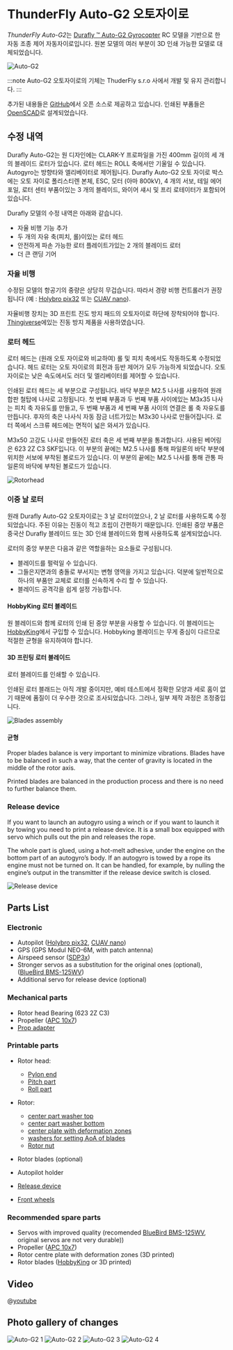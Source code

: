 # ThunderFly Auto-G2 오토자이로

*ThunderFly Auto-G2*는 [Durafly ™ Auto-G2 Gyrocopter](https://hobbyking.com/en_us/duraflytm-auto-g2-gyrocopter-w-auto-start-system-821mm-pnf.html) RC 모델을 기반으로 한 자동 조종 제어 자동자이로입니다.  원본 모델의 여러 부분이 3D 인쇄 가능한 모델로 대체되었습니다.

![Auto-G2](../../assets/airframes/autogyro/auto-g2/autog2_title.jpg)

:::note
Auto-G2 오토자이로의 기체는 ThuderFly s.r.o 사에서 개발 및 유지 관리합니다.
:::

추가된 내용들은 [GitHub](https://github.com/ThunderFly-aerospace/TF-G2/)에서 오픈 소스로 제공하고 있습니다. 인쇄된 부품들은 [OpenSCAD](https://www.openscad.org/)로 설계되었습니다.


## 수정 내역

Durafly Auto-G2는 원 디자인에는 CLARK-Y 프로파일을 가진 400mm 길이의 세 개의 블레이드 로터가 있습니다. 로터 헤드는 ROLL 축에서만 기울일 수 있습니다. Autogyro는 방향타와 엘리베이터로 제어됩니다. Durafly Auto-G2 오토 자이로 박스에는 오토 자이로 폴리스티렌 본체, ESC, 모터 (아마 800kV), 4 개의 서보, 테일 에어 포일, 로터 센터 부품이있는 3 개의 블레이드, 와이어 섀시 및 프리 로테이터가 포함되어 있습니다.

Durafly 모델의 수정 내역은 아래와 같습니다.
* 자율 비행 기능 추가
* 두 개의 자유 축(피치, 롤)이있는 로터 헤드
* 안전하게 파손 가능한 로터 플레이트가있는 2 개의 블레이드 로터
* 더 큰 랜딩 기어

### 자율 비행

수정된 모델의 항공기의 중량은 상당히 무겁습니다. 따라서 경량 비행 컨트롤러가 권장됩니다 (예 : [Holybro pix32](../flight_controller/holybro_pix32.md) 또는 [CUAV nano](../flight_controller/cuav_v5_nano.md)).

자율비행 장치는 3D 프린트 진도 방지 패드의 오토자이로 하단에 장착되어야 합니다. [Thingiverse](https://www.thingiverse.com/thing:160655)에있는 진동 방지 제품을 사용하였습니다.


### 로터 헤드

로터 헤드는 (원래 오토 자이로와 비교하여)  롤 및 피치 축에서도 작동하도록 수정되었습니다. 헤드 로터는 오토 자이로의 회전과 등반 제어가 모두 가능하게 되었습니다. 오토자이로는  낮은 속도에서도 러더 및 엘리베이터를 제어할 수 있습니다.

인쇄된 로터 헤드는 세 부분으로 구성됩니다. 바닥 부분은 M2.5 나사를 사용하여 원래 합판 철탑에 나사로 고정됩니다. 첫 번째 부품과 두 번째 부품 사이에있는 M3x35 나사는 피치 축 자유도를 만들고, 두 번째 부품과 세 번째 부품 사이의 연결은 롤 축 자유도를 만듭니다. 후자의 축은 나사식 자동 잠금 너트가있는 M3x30 나사로 만들어집니다. 로터 쪽에서 스크류 헤드에는 면적이 넓은 와셔가 있습니다.

M3x50 고강도 나사로 만들어진 로터 축은 세 번째 부분을 통과합니다. 사용된 베어링은 623 2Z C3 SKF입니다. 이 부분의 끝에는 M2.5 나사를 통해 파일론의 바닥 부분에 위치한 서보에 부착된 볼로드가 있습니다. 이 부분의 끝에는 M2.5 나사를 통해 관통 파일론의 바닥에 부착된 볼로드가 있습니다.

![Rotorhead](../../assets/airframes/autogyro/auto-g2/modif_rh.png)

### 이중 날 로터

원래 Durafly Auto-G2 오토자이로는 3 날 로터이었으나, 2 날 로터를 사용하도록 수정되었습니다. 주된 이유는 진동이 적고 조립이 간편하기 때문입니다. 인쇄된 중앙 부품은 중국산 Durafly 블레이드 또는 3D 인쇄 블레이드와 함께 사용하도록 설계되었습니다.

로터의 중앙 부분은 다음과 같은 역할을하는 요소들로 구성됩니다.
* 블레이드를 펄럭일 수 있습니다.
* 그들은지면과의 충돌로 부서지는 변형 영역을 가지고 있습니다. 덕분에 일반적으로 하나의 부품만 교체로 로터를 신속하게 수리 할 수 있습니다.
* 블레이드 공격각을 쉽게 설정 가능합니다.

#### HobbyKing 로터 블레이드

원 블레이드와 함께 로터의 인쇄 된 중앙 부분을 사용할 수 있습니다. 이 블레이드는 [HobbyKing](https://hobbyking.com/en_us/duraflytm-auto-g-gyrocopter-821mm-replacement-main-blade-1pcs-bag.html)에서 구입할 수 있습니다. Hobbyking 블레이드는 무게 중심이 다르므로 적절한 균형을 유지하여야 합니다.

#### 3D 프린팅 로터 블레이드

로터 블레이드를 인쇄할 수 있습니다.

인쇄된 로터 블래드는 아직 개발 중이지만, 예비 테스트에서 정확한 모양과 세로 홈이 없기 때문에 품질이 더 우수한 것으로 조사되었습니다. 그러나, 일부 제작 과정은 조정중입니다.

![Blades assembly](../../assets/airframes/autogyro/auto-g2/modif_blade.png)

#### 균형

Proper blades balance is very important to minimize vibrations. Blades have to be balanced in such a way, that the center of gravity is located in the middle of the rotor axis.

Printed blades are balanced in the production process and there is no need to further balance them.

### Release device

If you want to launch an autogyro using a winch or if you want to launch it by towing you need to print a release device. It is a small box equipped with servo which pulls out the pin and releases the rope.

The whole part is glued, using a hot-melt adhesive, under the engine on the bottom part of an autogyro’s body. If an autogyro is towed by a rope its engine must not be turned on. It can be handled, for example, by nulling the engine’s output in the transmitter if the release device switch is closed.

![Release device](../../assets/airframes/autogyro/auto-g2/modif_release.png)

## Parts List

### Electronic

* Autopilot ([Holybro pix32](../flight_controller/holybro_pix32.md), [CUAV nano](../flight_controller/cuav_v5_nano.md))
* GPS (GPS Modul NEO-6M, with patch antenna)
* Airspeed sensor ([SDP3x](https://www.sensirion.com/en/flow-sensors/differential-pressure-sensors/worlds-smallest-differential-pressure-sensor/))
* Stronger servos as a substitution for the original ones (optional), ([BlueBird BMS-125WV](https://www.blue-bird-model.com/products_detail/411.htm))
* Additional servo for release device (optional)

### Mechanical parts

* Rotor head Bearing (623 2Z C3)
* Propeller ([APC 10x7](https://www.apcprop.com/product/10x7e/))
* [Prop adapter](https://mpjet.com/shop/gb/prop-adapters/184-collet-prop-adapter-19-mm-4-mm-shaft-m629-standard.html)


### Printable parts

* Rotor head:
  * [Pylon end](https://github.com/ThunderFly-aerospace/Auto-G2/blob/master/CAD/stl/111_1001.stl)
  * [Pitch part](https://github.com/ThunderFly-aerospace/Auto-G2/blob/master/CAD/stl/111_1002.stl)
  * [Roll part](https://github.com/ThunderFly-aerospace/Auto-G2/blob/master/CAD/stl/111_1003.stl)

* Rotor:
  * [center part washer top](https://github.com/ThunderFly-aerospace/Auto-G2/blob/master/CAD/stl/111_1008.stl)
  * [center part washer bottom](https://github.com/ThunderFly-aerospace/Auto-G2/blob/master/CAD/stl/111_1004.stl)
  * [center plate with deformation zones](https://github.com/ThunderFly-aerospace/Auto-G2/blob/master/CAD/stl/888_1001.stl)
  * [washers for setting AoA of blades](https://github.com/ThunderFly-aerospace/Auto-G2/blob/master/CAD/stl/111_1005.stl)
  * [Rotor nut](https://github.com/ThunderFly-aerospace/Auto-G2/blob/master/CAD/stl/888_1002.stl)

* Rotor blades (optional)
* Autopilot holder
* [Release device](https://github.com/ThunderFly-aerospace/Auto-G2/blob/master/CAD/stl/888_1010.stl)
* [Front wheels](https://github.com/ThunderFly-aerospace/Auto-G2/blob/master/CAD/stl/888_1011.stl)

### Recommended spare parts

* Servos with improved quality (recomended [BlueBird BMS-125WV](https://www.blue-bird-model.com/products_detail/411.htm), original servos are not very durable))
* Propeller ([APC 10x7](https://www.apcprop.com/product/10x7e/))
* Rotor centre plate with deformation zones (3D printed)
* Rotor blades ([HobbyKing](https://hobbyking.com/en_us/duraflytm-auto-g-gyrocopter-821mm-replacement-main-blade-1pcs-bag.html) or 3D printed)

## Video

@[youtube](https://youtu.be/YhXXSWz5wWs)

## Photo gallery of changes

![Auto-G2 1](../../assets/airframes/autogyro/auto-g2/autog2_1.jpg) ![Auto-G2 2](../../assets/airframes/autogyro/auto-g2/autog2_2.jpg) ![Auto-G2 3](../../assets/airframes/autogyro/auto-g2/autog2_3.jpg) ![Auto-G2 4](../../assets/airframes/autogyro/auto-g2/autog2_4.jpg)
